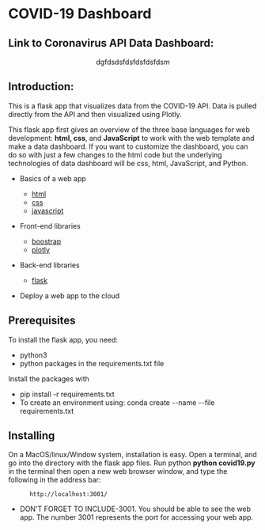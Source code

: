# COVID-19 Dashboard

## Link to Coronavirus API Data Dashboard:
<center>dgfdsdsfdsfdsfdsfdsm</center>


## Introduction:

This is a flask app that visualizes data from the COVID-19 API. Data is pulled directly from the API and then visualized using Plotly.

This flask app first gives an overview of the three base languages for web development: **html, css**, and **JavaScript** to work with the web template and make a data dashboard. If you want to customize the dashboard, you can do so with just a few changes to the html code but the underlying technologies of data dashboard will be css, html, JavaScript, and Python.

* Basics of a web app
  *	[html](https://www.w3schools.com/tags/default.asp)
  *	[css](https://www.lifewire.com/what-does-cascade-mean-3466872)
  * [javascript](https://plot.ly/javascript/getting-started/)

* Front-end libraries
  * [boostrap](https://getbootstrap.com/)
  * [plotly](https://plot.ly/)

* Back-end libraries
  * [flask](http://flask.pocoo.org/)

* Deploy a web app to the cloud


## Prerequisites

To install the flask app, you need:

  * python3
  * python packages in the requirements.txt file

Install the packages with

 * pip install -r requirements.txt
 * To create an environment using: conda create --name <env> --file requirements.txt


## Installing

On a MacOS/linux/Window system, installation is easy. Open a terminal, and go into the directory with the flask app files. Run python **python covid19.py** in the terminal then open a new web browser window, and type the following in the address bar:

          http://localhost:3001/

* DON'T FORGET TO INCLUDE-3001. You should be able to see the web app. The number 3001 represents the port for accessing your web app.
